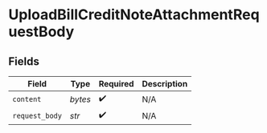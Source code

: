 # UploadBillCreditNoteAttachmentRequestBody


## Fields

| Field              | Type               | Required           | Description        |
| ------------------ | ------------------ | ------------------ | ------------------ |
| `content`          | *bytes*            | :heavy_check_mark: | N/A                |
| `request_body`     | *str*              | :heavy_check_mark: | N/A                |